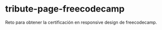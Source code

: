 # tribute-page-freecodecamp
Reto para obtener la certificación en responsive design de freecodecamp.
